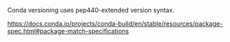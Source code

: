 Conda versioning uses pep440-extended version syntax.

https://docs.conda.io/projects/conda-build/en/stable/resources/package-spec.html#package-match-specifications
